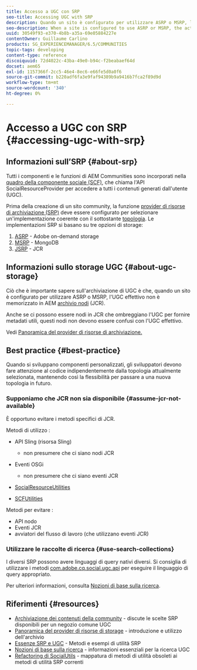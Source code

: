 ```yaml
---
title: Accesso a UGC con SRP
seo-title: Accessing UGC with SRP
description: Quando un sito è configurato per utilizzare ASRP o MSRP, l'UGC effettivo non viene memorizzato nell'archivio nodi AEM (JCR)
seo-description: When a site is configured to use ASRP or MSRP, the actual UGC is not be stored in AEM's node store (JCR)
uuid: 30549f93-e370-4b8b-a35a-69e05884227e
contentOwner: Guillaume Carlino
products: SG_EXPERIENCEMANAGER/6.5/COMMUNITIES
topic-tags: developing
content-type: reference
discoiquuid: 72d4022c-43ba-49e0-b94c-f2beabaef64d
docset: aem65
exl-id: 1157366f-2cc5-46e4-8ec6-e66fe5d0a0f6
source-git-commit: b220adf6fa3e9faf94389b9a9416b7fca2f89d9d
workflow-type: tm+mt
source-wordcount: '340'
ht-degree: 0%

---
```


# Accesso a UGC con SRP {#accessing-ugc-with-srp}

## Informazioni sull’SRP {#about-srp}

Tutti i componenti e le funzioni di AEM Communities sono incorporati nella [quadro della componente sociale (SCF)](/help/communities/scf.md), che chiama l&#39;API SocialResourceProvider per accedere a tutti i contenuti generati dall&#39;utente (UGC).

Prima della creazione di un sito community, la funzione [provider di risorse di archiviazione (SRP)](/help/communities/working-with-srp.md) deve essere configurato per selezionare un&#39;implementazione coerente con il sottostante [topologia](/help/communities/topologies.md). Le implementazioni SRP si basano su tre opzioni di storage:

1. [ASRP](/help/communities/asrp.md) - Adobe on-demand storage
1. [MSRP](/help/communities/msrp.md) - MongoDB
1. [JSRP](/help/communities/jsrp.md) - JCR

## Informazioni sullo storage UGC {#about-ugc-storage}

Ciò che è importante sapere sull&#39;archiviazione di UGC è che, quando un sito è configurato per utilizzare ASRP o MSRP, l&#39;UGC effettivo non è memorizzato in AEM [archivio nodi](/help/sites-deploying/data-store-config.md) (JCR).

Anche se ci possono essere nodi in JCR che ombreggiano l&#39;UGC per fornire metadati utili, questi nodi non devono essere confusi con l&#39;UGC effettivo.

Vedi [Panoramica del provider di risorse di archiviazione.](/help/communities/srp.md)

## Best practice {#best-practice}

Quando si sviluppano componenti personalizzati, gli sviluppatori devono fare attenzione al codice indipendentemente dalla topologia attualmente selezionata, mantenendo così la flessibilità per passare a una nuova topologia in futuro.

### Supponiamo che JCR non sia disponibile {#assume-jcr-not-available}

È opportuno evitare i metodi specifici di JCR.

Metodi di utilizzo :

* API Sling (risorsa Sling)

   * non presumere che ci siano nodi JCR

* Eventi OSGi

   * non presumere che ci siano eventi JCR

* [SocialResourceUtilities](/help/communities/socialutils.md#socialresourceutilities-package)
* [SCFUtilities](/help/communities/socialutils.md#scfutilities-package)

Metodi per evitare :

* API nodo
* Eventi JCR
* avviatori del flusso di lavoro (che utilizzano eventi JCR)

### Utilizzare le raccolte di ricerca {#use-search-collections}

I diversi SRP possono avere linguaggi di query nativi diversi. Si consiglia di utilizzare i metodi [com.adobe.cq.social.ugc.api](https://helpx.adobe.com/experience-manager/6-5/sites/developing/using/reference-materials/javadoc/com/adobe/cq/social/ugc/api/package-summary.html) per eseguire il linguaggio di query appropriato.

Per ulteriori informazioni, consulta [Nozioni di base sulla ricerca](/help/communities/search-implementation.md).

## Riferimenti {#resources}

* [Archiviazione dei contenuti della community](/help/communities/working-with-srp.md) - discute le scelte SRP disponibili per un negozio comune UGC
* [Panoramica del provider di risorse di storage](/help/communities/srp.md) - introduzione e utilizzo dell&#39;archivio
* [Essenze SRP e UGC](/help/communities/srp-and-ugc.md) - Metodi e esempi di utilità SRP
* [Nozioni di base sulla ricerca](/help/communities/search-implementation.md) - informazioni essenziali per la ricerca UGC
* [Refactoring di SocialUtils](/help/communities/socialutils.md) - mappatura di metodi di utilità obsoleti ai metodi di utilità SRP correnti
